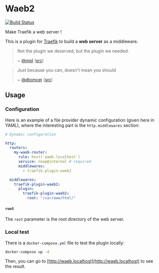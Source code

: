 # Waeb2

[![Build Status](https://github.com/tomMoulard/traefik-plugin-waeb/actions/workflows/main.yml/badge.svg)](https://github.com/tomMoulard/traefik-plugin-waeb/actions/workflows/main.yml)

Make Traefik a web server !

This is a plugin for [Traefik](https://traefik.io) to build a **web server** as a middleware.

> Not the plugin we deserved, but the plugin we needed.
> 
> ~ [@mpl](https://github.com/mpl) ([src](https://twitter.com/lejatorn/status/1661750793232617477))

> Just because you can, doesn't mean you should
> 
> ~ [@dtomcej](https://github.com/dtomcej) ([src](https://twitter.com/daniel_tomcej/status/1661746210485723136))

## Usage

### Configuration

Here is an example of a file provider dynamic configuration (given here in
YAML), where the interesting part is the `http.middlewares` section:

```yaml
# Dynamic configuration

http:
  routers:
    my-waeb-router:
      rule: host(`waeb.localhost`)
      service: noop@internal # required
      middlewares:
        - traefik-plugin-waeb2

  middlewares:
    traefik-plugin-waeb2:
      plugin:
        traefik-plugin-waeb2:
          root: "/var/www/html/"
```

#### `root`

The `root` parameter is the root directory of the web server.

### Local test

There is a `docker-compose.yml` file to test the plugin locally:

```bash
docker-compose up -d
```

Then, you can go to [http://waeb.localhost](http://waeb.localhost) to see the
result.
